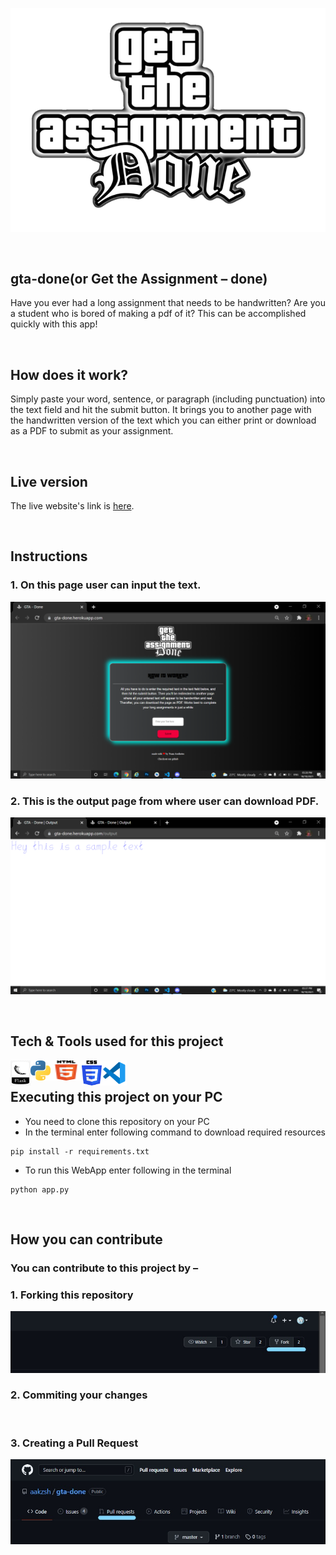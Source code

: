![This is an image](static/logo.png)

<br>

## gta-done(or Get the Assignment – done)
Have you ever had a long assignment that needs to be handwritten? Are you a student who is bored of making a pdf of it? This can be accomplished quickly with this app!

<br>

## How does it work?
Simply paste your word, sentence, or paragraph (including punctuation) into the text field and hit the submit button.  It brings you to another page with the handwritten version of the text which you can either print or download as a PDF to submit as your assignment.

<br>

## Live version
The live website's link is [here](https://ima-do-smart.study).

<br>

## Instructions
### 1. On this page user can input the text.

![Input Page](static/input.png)
<br>
### 2. This is the output page from where user can download PDF.

![Output Page](static/output.png)

<br>

## Tech & Tools used for this project
<a href="https://palletsprojects.com/p/flask/"> <img width="32" height="40" align="left" alt="Flask "  src="static/icons/flask.png" /> </a>
<a href="https://www.python.org/about/"> <img align="left" alt="Python"  src="static/icons/python.png" /> </a> 
<img width="50" height="32" align="left" alt="HTML5"  src="static/icons/html5.png" />
<img width="32" height="40" align="left" alt="CSS3"  src="static/icons/css3.png" />
<a href="https://code.visualstudio.com/docs"> <img width="40" height="40" align="left" alt="VSCode"  src="static/icons/vscode.png" /> </a>

<br>

## Executing this project on your PC
-	You need to clone this repository on your PC
-	In the terminal enter following command to download required resources 
```
pip install -r requirements.txt
```
-	To run this WebApp enter following in the terminal
```
python app.py
```

<br>

## How you can contribute 
### You can contribute to this project by –
### 1.	Forking this repository

![Forking a Repo](static/fork.jpg)
<br>
### 2.	Commiting your changes
<br>

### 3. Creating a Pull Request

![Creating a Pull Request](static/pull_request.jpg)
